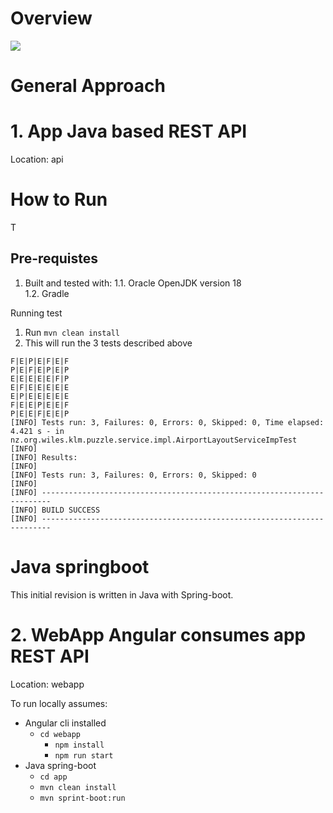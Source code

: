 # Overview

![](./images/AircraftRefuellingPuzzle.png)

# General Approach

# 1. App Java based REST API
Location: api

# How to Run
T
## Pre-requistes
1. Built and tested with:
   1.1. Oracle OpenJDK version 18 \
   1.2. Gradle

Running test

1. Run `mvn clean install`
2. This will run the 3 tests described above
```
F|E|P|E|F|E|F
P|E|F|E|P|E|P
E|E|E|E|E|F|P
E|F|E|E|E|E|E
E|P|E|E|E|E|E
F|E|E|P|E|E|F
P|E|E|F|E|E|P
[INFO] Tests run: 3, Failures: 0, Errors: 0, Skipped: 0, Time elapsed: 4.421 s - in nz.org.wiles.klm.puzzle.service.impl.AirportLayoutServiceImpTest
[INFO] 
[INFO] Results:
[INFO] 
[INFO] Tests run: 3, Failures: 0, Errors: 0, Skipped: 0
[INFO] 
[INFO] ------------------------------------------------------------------------
[INFO] BUILD SUCCESS
[INFO] ------------------------------------------------------------------------
```

# Java springboot
This initial revision is written in Java with Spring-boot.


# 2. WebApp Angular consumes app REST API
Location: webapp

To run locally assumes:
* Angular cli installed
    * `cd webapp`
        * `npm install`
        * `npm run start`
* Java spring-boot
    * `cd app`
    * `mvn clean install`
    * `mvn sprint-boot:run`






